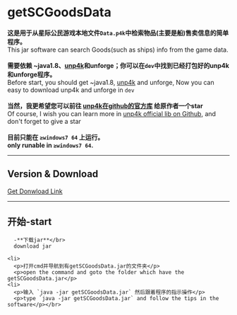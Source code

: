 # getSCGoodsData
  **这是用于从星际公民游戏本地文件`Data.p4k`中检索物品(主要是船)售卖信息的简单程序。**</br>  This jar software can search Goods(such as ships) info from the game data.</br></br>**需要依赖 ~java1.8、[unp4k](https://github.com/dolkensp/unp4k)和unforge；你可以在`dev`中找到已经打包好的unp4k和unforge程序。**</br>Before start, you should get ~java1.8,  [unp4k](https://github.com/dolkensp/unp4k) and unforge, Now you can easy to download unp4k and unforge in `dev`</br></br>  **当然，我更希望您可以前往 [unp4k在github的官方库](https://github.com/dolkensp/unp4k) 给原作者一个star**</br>  Of course, I wish you can learn more in [unp4k official lib on Github](https://github.com/dolkensp/unp4k), and don't forget to give a star</br></br>  **目前只能在 `≥windows7 64` 上运行。**</br>**only runable in `≥windows7 64`.**
      
      
      
---


## Version & Download
   [Get Donwload Link](https://github.com/cfdxkk/getSCGoodsData/wiki/Version-&-Download)

---
  
## 开始-start

 
      -**下载jar**</br>
      download jar
      
    <li>  
      <p>打开cmd并导航到有getSCGoodsData.jar的文件夹</p>
      <p>open the command and goto the folder which have the getSCGoodsData.jar</p>
    <li>  
      <p>输入 `java -jar getSCGoodsData.jar` 然后跟着程序的指示操作</p>
      <p>type `java -jar getSCGoodsData.jar` and follow the tips in the software</p></br>

  

